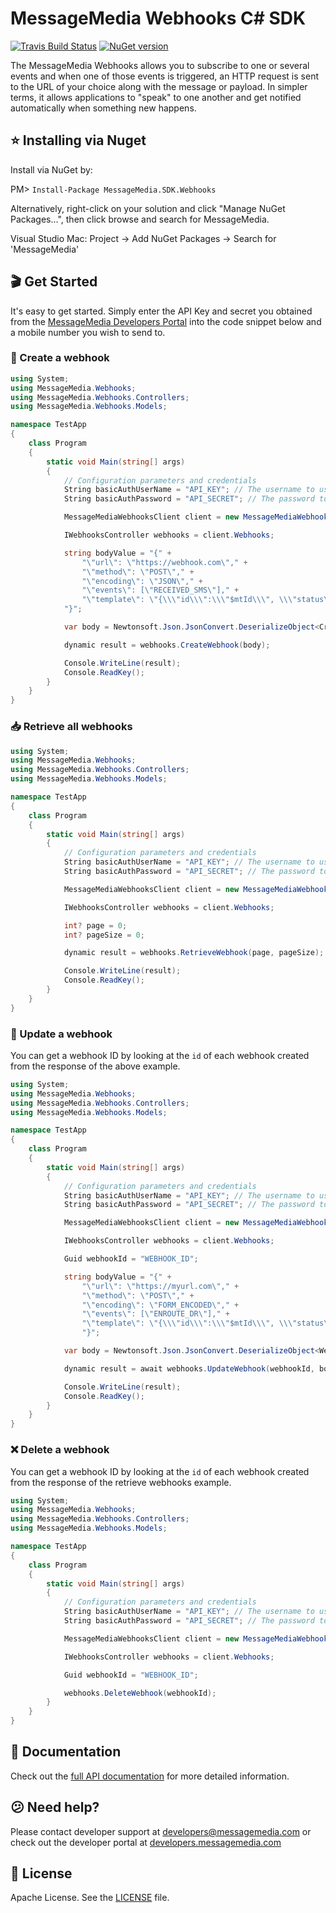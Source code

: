 # MessageMedia Webhooks C# SDK
[![Travis Build Status](https://api.travis-ci.org/messagemedia/webhooks-csharp-sdk.svg?branch=master)](https://travis-ci.org/messagemedia/webhooks-csharp-sdk)
[![NuGet version](https://badge.fury.io/nu/MessageMedia.SDK.Webhooks.svg)](https://badge.fury.io/nu/MessageMedia.SDK.Webhooks)

The MessageMedia Webhooks allows you to subscribe to one or several events and when one of those events is triggered, an HTTP request is sent to the URL of your choice along with the message or payload. In simpler terms, it allows applications to "speak" to one another and get notified automatically when something new happens.

## ⭐️ Installing via Nuget
Install via NuGet by:

PM> ```Install-Package MessageMedia.SDK.Webhooks```

Alternatively, right-click on your solution and click "Manage NuGet Packages...", then click browse and search for MessageMedia.

Visual Studio Mac:
Project -> Add NuGet Packages -> Search for 'MessageMedia'

## 🎬 Get Started
It's easy to get started. Simply enter the API Key and secret you obtained from the [MessageMedia Developers Portal](https://developers.messagemedia.com) into the code snippet below and a mobile number you wish to send to.

### 🚀 Create a webhook
```csharp
using System;
using MessageMedia.Webhooks;
using MessageMedia.Webhooks.Controllers;
using MessageMedia.Webhooks.Models;

namespace TestApp
{
    class Program
    {
        static void Main(string[] args)
        {
            // Configuration parameters and credentials
            String basicAuthUserName = "API_KEY"; // The username to use with basic authentication
            String basicAuthPassword = "API_SECRET"; // The password to use with basic authentication

            MessageMediaWebhooksClient client = new MessageMediaWebhooksClient(basicAuthUserName, basicAuthPassword);

            IWebhooksController webhooks = client.Webhooks;

            string bodyValue = "{" +
                "\"url\": \"https://webhook.com\"," +
                "\"method\": \"POST\"," +
                "\"encoding\": \"JSON\"," +
                "\"events\": [\"RECEIVED_SMS\"]," +
                "\"template\": \"{\\\"id\\\":\\\"$mtId\\\", \\\"status\\\":\\\"$statusCode\\\"}\"" +
            "}";

            var body = Newtonsoft.Json.JsonConvert.DeserializeObject<CreateWebhookRequest>(bodyValue);

            dynamic result = webhooks.CreateWebhook(body);

            Console.WriteLine(result);
            Console.ReadKey();
        }
    }
}

```

### 📥 Retrieve all webhooks
```csharp
using System;
using MessageMedia.Webhooks;
using MessageMedia.Webhooks.Controllers;
using MessageMedia.Webhooks.Models;

namespace TestApp
{
    class Program
    {
        static void Main(string[] args)
        {
            // Configuration parameters and credentials
            String basicAuthUserName = "API_KEY"; // The username to use with basic authentication
            String basicAuthPassword = "API_SECRET"; // The password to use with basic authentication

            MessageMediaWebhooksClient client = new MessageMediaWebhooksClient(basicAuthUserName, basicAuthPassword);

            IWebhooksController webhooks = client.Webhooks;

            int? page = 0;
            int? pageSize = 0;

            dynamic result = webhooks.RetrieveWebhook(page, pageSize);

            Console.WriteLine(result);
            Console.ReadKey();
        }
    }
}


```

### 🔄 Update a webhook
You can get a webhook ID by looking at the `id` of each webhook created from the response of the above example.
```csharp
using System;
using MessageMedia.Webhooks;
using MessageMedia.Webhooks.Controllers;
using MessageMedia.Webhooks.Models;

namespace TestApp
{
    class Program
    {
        static void Main(string[] args)
        {
            // Configuration parameters and credentials
            String basicAuthUserName = "API_KEY"; // The username to use with basic authentication
            String basicAuthPassword = "API_SECRET"; // The password to use with basic authentication

            MessageMediaWebhooksClient client = new MessageMediaWebhooksClient(basicAuthUserName, basicAuthPassword);

            IWebhooksController webhooks = client.Webhooks;

            Guid webhookId = "WEBHOOK_ID";

            string bodyValue = "{" +
                "\"url\": \"https://myurl.com\"," +
                "\"method\": \"POST\"," +
                "\"encoding\": \"FORM_ENCODED\"," +
                "\"events\": [\"ENROUTE_DR\"]," +
                "\"template\": \"{\\\"id\\\":\\\"$mtId\\\", \\\"status\\\":\\\"$statusCode\\\"}\"" +
                "}";

            var body = Newtonsoft.Json.JsonConvert.DeserializeObject<Webhooks.Models.UpdateWebhookRequest>(bodyValue);

            dynamic result = await webhooks.UpdateWebhook(webhookId, body);

            Console.WriteLine(result);
            Console.ReadKey();
        }
    }
}


```

### ❌ Delete a webhook
You can get a webhook ID by looking at the `id` of each webhook created from the response of the retrieve webhooks example.
```csharp
using System;
using MessageMedia.Webhooks;
using MessageMedia.Webhooks.Controllers;
using MessageMedia.Webhooks.Models;

namespace TestApp
{
    class Program
    {
        static void Main(string[] args)
        {
            // Configuration parameters and credentials
            String basicAuthUserName = "API_KEY"; // The username to use with basic authentication
            String basicAuthPassword = "API_SECRET"; // The password to use with basic authentication

            MessageMediaWebhooksClient client = new MessageMediaWebhooksClient(basicAuthUserName, basicAuthPassword);

            IWebhooksController webhooks = client.Webhooks;

            Guid webhookId = "WEBHOOK_ID";

            webhooks.DeleteWebhook(webhookId);
        }
    }
}


```

## 📕 Documentation
Check out the [full API documentation](DOCUMENTATION.md) for more detailed information.

## 😕 Need help?
Please contact developer support at developers@messagemedia.com or check out the developer portal at [developers.messagemedia.com](https://developers.messagemedia.com/)

## 📃 License
Apache License. See the [LICENSE](LICENSE) file.
